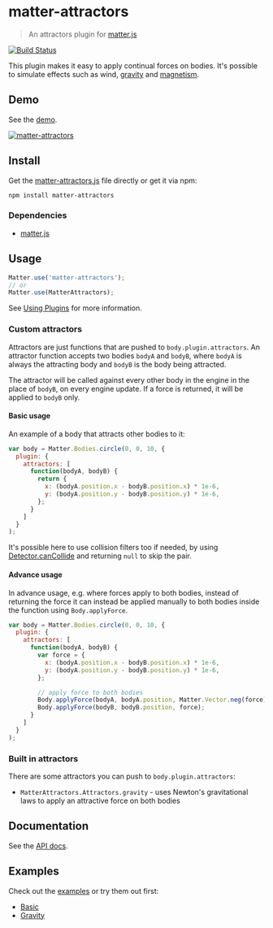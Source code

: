 # matter-attractors

> An attractors plugin for [matter.js](https://github.com/liabru/matter-js/)

[![Build Status](https://travis-ci.org/liabru/matter-attractors.svg?branch=master)](https://travis-ci.org/liabru/matter-attractors)

This plugin makes it easy to apply continual forces on bodies.
It's possible to simulate effects such as wind, 
[gravity](https://en.wikipedia.org/wiki/Newton's_law_of_universal_gravitation) and 
[magnetism](https://en.wikipedia.org/wiki/Magnetism).

## Demo

See the [demo](http://liabru.github.io/matter-attractors).

[![matter-attractors](docs/demo.gif)](http://liabru.github.io/matter-attractors)

## Install

Get the [matter-attractors.js](build/matter-attractors.js) file directly or get it via npm:

    npm install matter-attractors

### Dependencies

- [matter.js](https://github.com/liabru/matter-js/)

## Usage

```js
Matter.use('matter-attractors');
// or
Matter.use(MatterAttractors);
```

See [Using Plugins](https://github.com/liabru/matter-js/wiki/Using-plugins#using-plugins) for more information.

### Custom attractors

Attractors are just functions that are pushed to `body.plugin.attractors`.
An attractor function accepts two bodies `bodyA` and `bodyB`, where `bodyA` is 
always the attracting body and `bodyB` is the body being attracted.

The attractor will be called against every other body in the engine in the place of `bodyB`,
on every engine update. If a force is returned, it will be applied to `bodyB` only.

#### Basic usage

An example of a body that attracts other bodies to it:

```js
var body = Matter.Bodies.circle(0, 0, 10, {
  plugin: {
    attractors: [
      function(bodyA, bodyB) {
        return {
          x: (bodyA.position.x - bodyB.position.x) * 1e-6,
          y: (bodyA.position.y - bodyB.position.y) * 1e-6,
        };
      }
    ]
  }
);
```

It's possible here to use collision filters too if needed, by using [Detector.canCollide](http://brm.io/matter-js/docs/classes/Detector.html#method_canCollide)
and returning `null` to skip the pair.

#### Advance usage

In advance usage, e.g. where forces apply to both bodies, instead of returning the force it can instead 
be applied manually to both bodies inside the function using `Body.applyForce`.

```js
var body = Matter.Bodies.circle(0, 0, 10, {
  plugin: {
    attractors: [
      function(bodyA, bodyB) {
        var force = {
          x: (bodyA.position.x - bodyB.position.x) * 1e-6,
          y: (bodyA.position.y - bodyB.position.y) * 1e-6,
        };

        // apply force to both bodies
        Body.applyForce(bodyA, bodyA.position, Matter.Vector.neg(force));
        Body.applyForce(bodyB, bodyB.position, force);
      }
    ]
  }
);
```

### Built in attractors

There are some attractors you can push to `body.plugin.attractors`:

- `MatterAttractors.Attractors.gravity` - uses Newton's gravitational laws to apply an attractive force on both bodies

## Documentation

See the [API docs](API.md).

## Examples

Check out the [examples](docs/examples) or try them out first:

- [Basic](http://liabru.github.io/matter-attractors#basic)
- [Gravity](http://liabru.github.io/matter-attractors#gravity)
